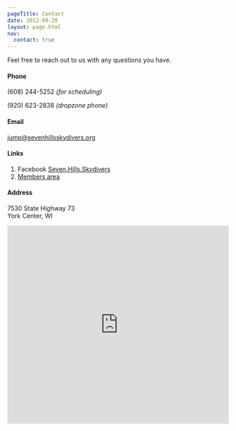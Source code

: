 ```yaml
---
pageTitle: Contact
date: 2012-09-28
layout: page.html
nav:
  contact: true
---
```


Feel free to reach out to us with any questions you have.

#### Phone

(608) 244-5252 *(for scheduling)*

(920) 623-2838 *(dropzone phone)*

#### Email

jump@sevenhillsskydivers.org

#### Links

  1. Facebook [Seven.Hills.Skydivers](https://www.facebook.com/Seven.Hills.Skydivers/)
  2. [Members area](http://thinfi.com/yyg)

#### Address

7530 State Highway 73<br>
York Center, WI

<iframe src="https://www.google.com/maps/embed?pb=!1m18!1m12!1m3!1d2905.553065658285!2d-89.07006538475002!3d43.26078787913667!2m3!1f0!2f0!3f0!3m2!1i1024!2i768!4f13.1!3m3!1m2!1s0x88068c905a73806f%3A0x23161a6f3ddc1fe9!2sSeven+Hills+Skydivers+Inc!5e0!3m2!1sen!2sus!4v1458674716300" width="100%" height="450" frameborder="0" style="border:0" allowfullscreen></iframe>
